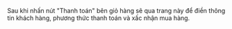 Sau khi nhấn nút "Thanh toán" bên giỏ hàng sẽ qua trang này để điền thông tin khách hàng, phương thức thanh toán và xấc nhận mua hàng.
